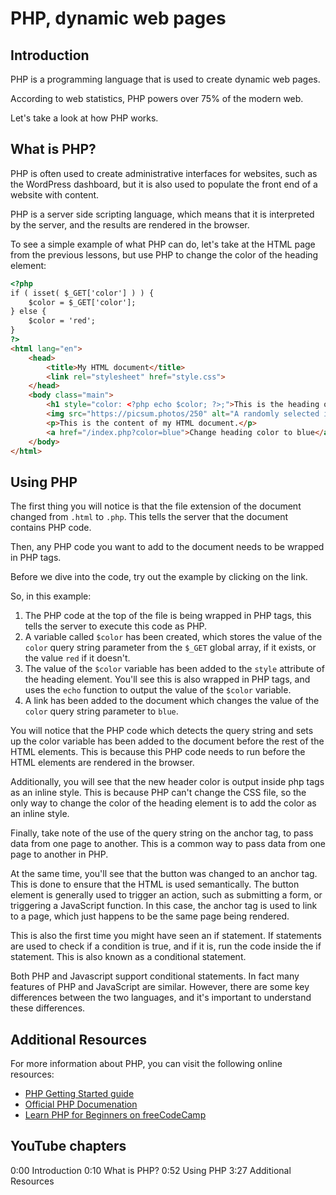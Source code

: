 # PHP, dynamic web pages

## Introduction

PHP is a programming language that is used to create dynamic web pages. 

According to web statistics, PHP powers over 75% of the modern web. 

Let's take a look at how PHP works. 

## What is PHP?

PHP is often used to create administrative interfaces for websites, such as the WordPress dashboard, but it is also used to populate the front end of a website with content.

PHP is a server side scripting language, which means that it is interpreted by the server, and the results are rendered in the browser. 

To see a simple example of what PHP can do, let's take at the HTML page from the previous lessons, but use PHP to change the color of the heading element:

```html
<?php
if ( isset( $_GET['color'] ) ) {
	$color = $_GET['color'];
} else {
	$color = 'red';
}
?>
<html lang="en">
    <head>
        <title>My HTML document</title>
        <link rel="stylesheet" href="style.css">
    </head>
    <body class="main">
        <h1 style="color: <?php echo $color; ?>;">This is the heading of my HTML document</h1>
        <img src="https://picsum.photos/250" alt="A randomly selected image">
        <p>This is the content of my HTML document.</p>
        <a href="/index.php?color=blue">Change heading color to blue</a>
    </body>
</html>
```

## Using PHP

The first thing you will notice is that the file extension of the document changed from `.html` to `.php`. This tells the server that the document contains PHP code. 

Then, any PHP code you want to add to the document needs to be wrapped in PHP tags.

Before we dive into the code, try out the example by clicking on the link.

So, in this example:

1. The PHP code at the top of the file is being wrapped in PHP tags, this tells the server to execute this code as PHP.
2. A variable called `$color` has been created, which stores the value of the `color` query string parameter from the `$_GET` global array, if it exists, or the value `red` if it doesn't.
3. The value of the `$color` variable has been added to the `style` attribute of the heading element. You'll see this is also wrapped in PHP tags, and uses the `echo` function to output the value of the `$color` variable.
4. A link has been added to the document which changes the value of the `color` query string parameter to `blue`.

You will notice that the PHP code which detects the query string and sets up the color variable has been added to the document before the rest of the HTML elements. This is because this PHP code needs to run before the HTML elements are rendered in the browser. 

Additionally, you will see that the new header color is output inside php tags as an inline style. This is because PHP can't change the CSS file, so the only way to change the color of the heading element is to add the color as an inline style.

Finally, take note of the use of the query string on the anchor tag, to pass data from one page to another. This is a common way to pass data from one page to another in PHP. 

At the same time, you'll see that the button was changed to an anchor tag. This is done to ensure that the HTML is used semantically. The button element is generally used to trigger an action, such as submitting a form, or triggering a JavaScript function. In this case, the anchor tag is used to link to a page, which just happens to be the same page being rendered.

This is also the first time you might have seen an if statement. If statements are used to check if a condition is true, and if it is, run the code inside the if statement. This is also known as a conditional statement.

Both PHP and Javascript support conditional statements. In fact many features of PHP and JavaScript are similar. However, there are some key differences between the two languages, and it's important to understand these differences.

## Additional Resources

For more information about PHP, you can visit the following online resources:

- [PHP Getting Started guide](https://www.php.net/manual/en/getting-started.php)
- [Official PHP Documenation](https://www.php.net/docs.php)
- [Learn PHP for Beginners on freeCodeCamp](https://www.freecodecamp.org/news/the-php-handbook/)

## YouTube chapters

0:00 Introduction
0:10 What is PHP?
0:52 Using PHP
3:27 Additional Resources